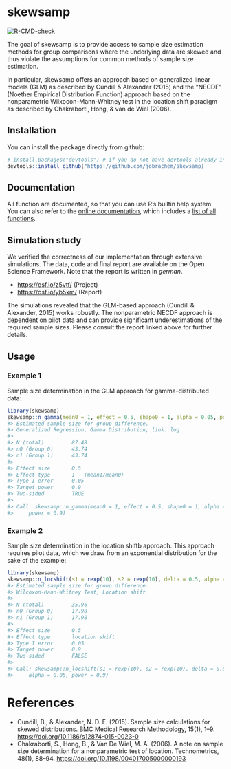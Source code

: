 
<!-- README.md is generated from README.Rmd. Please edit that file -->

# skewsamp

<!-- badges: start -->

[![R-CMD-check](https://github.com/jobrachem/skewsamp/workflows/R-CMD-check/badge.svg)](https://github.com/jobrachem/skewsamp/actions)
<!-- badges: end -->

The goal of skewsamp is to provide access to sample size estimation
methods for group comparisons where the underlying data are skewed and
thus violate the assumptions for common methods of sample size
estimation.

In particular, skewsamp offers an approach based on generalized linear
models (GLM) as described by Cundill & Alexander (2015) and the “NECDF”
(Noether Empirical Distribution Function) approach based on the
nonparametric Wilxocon-Mann-Whitney test in the location shift paradigm
as described by Chakraborti, Hong, & van de Wiel (2006).

## Installation

You can install the package directly from github:

``` r
# install.packages("devtools") # if you do not have devtools already installed, you need it for the installation
devtools::install_github("https://github.com/jobrachem/skewsamp)
```

## Documentation

All function are documented, so that you can use R’s builtin help
system. You can also refer to the [online
documentation](https://jobrachem.github.io/skewsamp/), which includes a
[list of all
functions](https://jobrachem.github.io/skewsamp/reference/index.html).

## Simulation study

We verified the correctness of our implementation through extensive
simulations. The data, code and final report are available on the Open
Science Framework. Note that the report is written in *german*.

-   <https://osf.io/z5vtf/> (Project)
-   <https://osf.io/yb5xm/> (Report)

The simulations revealed that the GLM-based approach (Cundill &
Alexander, 2015) works robustly. The nonparametric NECDF approach is
dependent on pilot data and can provide significant underestimations of
the required sample sizes. Please consult the report linked above for
further details.

## Usage

### Example 1

Sample size determination in the GLM approach for gamma-distributed
data:

``` r
library(skewsamp)
skewsamp::n_gamma(mean0 = 1, effect = 0.5, shape0 = 1, alpha = 0.05, power = 0.9)
#> Estimated sample size for group difference.
#> Generalized Regression, Gamma Distribution, link: log 
#> 
#> N (total)         87.48 
#> n0 (Group 0)      43.74 
#> n1 (Group 1)      43.74 
#> 
#> Effect size       0.5 
#> Effect type       1 - (mean1/mean0) 
#> Type I error      0.05 
#> Target power      0.9 
#> Two-sided         TRUE 
#> 
#> Call: skewsamp::n_gamma(mean0 = 1, effect = 0.5, shape0 = 1, alpha = 0.05, 
#>     power = 0.9)
```

### Example 2

Sample size determination in the location shiftb approach. This approach
requires pilot data, which we draw from an exponential distribution for
the sake of the example:

``` r
library(skewsamp)
skewsamp::n_locshift(s1 = rexp(10), s2 = rexp(10), delta = 0.5, alpha = 0.05, power = 0.9)
#> Estimated sample size for group difference.
#> Wilcoxon-Mann-Whitney Test, Location shift 
#> 
#> N (total)         35.96 
#> n0 (Group 0)      17.98 
#> n1 (Group 1)      17.98 
#> 
#> Effect size       0.5 
#> Effect type       location shift 
#> Type I error      0.05 
#> Target power      0.9 
#> Two-sided         FALSE 
#> 
#> Call: skewsamp::n_locshift(s1 = rexp(10), s2 = rexp(10), delta = 0.5, 
#>     alpha = 0.05, power = 0.9)
```

# References

-   Cundill, B., & Alexander, N. D. E. (2015). Sample size calculations
    for skewed distributions. BMC Medical Research Methodology, 15(1),
    1–9. <https://doi.org/10.1186/s12874-015-0023-0>
-   Chakraborti, S., Hong, B., & Van De Wiel, M. A. (2006). A note on
    sample size determination for a nonparametric test of location.
    Technometrics, 48(1), 88–94.
    <https://doi.org/10.1198/004017005000000193>
